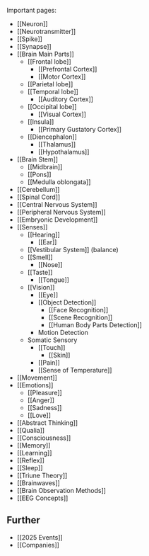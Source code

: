 Important pages:
- [[Neuron]]
- [[Neurotransmitter]]
- [[Spike]]
- [[Synapse]]
- [[Brain Main Parts]]
	- [[Frontal lobe]]
		- [[Prefrontal Cortex]]
		- [[Motor Cortex]]
	- [[Parietal lobe]]
	- [[Temporal lobe]]
		- [[Auditory Cortex]]
	- [[Occipital lobe]]
		- [[Visual Cortex]]
	- [[Insula]]
	    - [[Primary Gustatory Cortex]]
	- [[Diencephalon]]
		- [[Thalamus]]
		- [[Hypothalamus]]
- [[Brain Stem]]
	- [[Midbrain]]
	- [[Pons]]
	- [[Medulla oblongata]]
- [[Cerebellum]]
- [[Spinal Cord]]
- [[Central Nervous System]]
- [[Peripheral Nervous System]]
- [[Embryonic Development]]
- [[Senses]]
	- [[Hearing]]
		- [[Ear]]
	- [[Vestibular System]] (balance)
	- [[Smell]]
		- [[Nose]]
	- [[Taste]]
		- [[Tongue]]
	- [[Vision]]
		- [[Eye]]
		- [[Object Detection]]
			- [[Face Recognition]]
			- [[Scene Recognition]]
			- [[Human Body Parts Detection]]
		- Motion Detection
	- Somatic Sensory
		- [[Touch]]
			- [[Skin]]
		- [[Pain]]
		- [[Sense of Temperature]]
- [[Movement]]
- [[Emotions]]
	- [[Pleasure]]
	- [[Anger]]
	- [[Sadness]]
	- [[Love]]
- [[Abstract Thinking]]
- [[Qualia]]
- [[Consciousness]]
- [[Memory]]
- [[Learning]]
- [[Reflex]]
- [[Sleep]]
- [[Triune Theory]]
- [[Brainwaves]]
- [[Brain Observation Methods]]
- [[EEG Concepts]]

## Further
- [[2025 Events]]
- [[Companies]]
